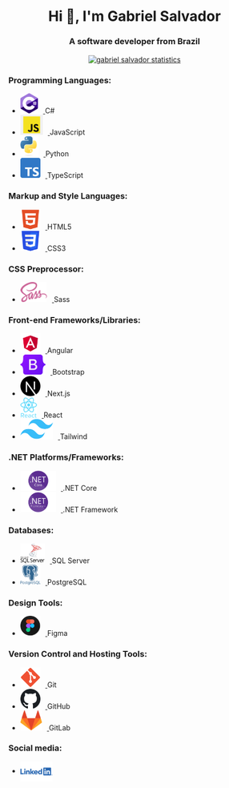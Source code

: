 <h1 align="center">Hi 👋, I'm Gabriel Salvador</h1>
<h3 align="center">A software developer from Brazil</h3>

<p align="center">
  <a href="https://github.com/ogabrielsalvador/github-readme-stats">
    <img align="center" src="https://github-readme-stats-ogabrielsalvador.vercel.app/api?username=ogabrielsalvador&show_icons=true&hide_border=true&hide=issues,stars&show=reviews,discussions_started,discussions_answered,prs_merged,prs_merged_percentage&theme=highcontrast&hide_rank=true" alt="gabriel salvador statistics" />
  </a>
</p>

<h3 align="left">Programming Languages:</h3>

<ul>
  <li>
    <a href="https://www.w3schools.com/cs" target="_blank" rel="noreferrer">
      <img src="/images/csharp.png" alt="csharp" height="40" style="margin-right: 10px;"/>
    </a> C#
  </li>
  <li>
    <a href="https://developer.mozilla.org/en-US/docs/Web/JavaScript" target="_blank" rel="noreferrer">
      <img src="/images/javascript.png" alt="javascript" height="40" style="margin-right: 10px;"/>
    </a> JavaScript
  </li>
  <li>
    <a href="https://www.python.org" target="_blank" rel="noreferrer">
      <img src="/images/python.png" alt="python" height="40" style="margin-right: 10px;"/>
    </a> Python
  </li>
  <li>
    <a href="https://www.typescriptlang.org" target="_blank" rel="noreferrer">
      <img src="/images/typescript.png" alt="typescript" height="40" style="margin-right: 10px;"/>
    </a> TypeScript
  </li>
</ul>

<h3 align="left">Markup and Style Languages:</h3>

<ul>
  <li>
    <a href="https://www.w3.org/html" target="_blank" rel="noreferrer">
      <img src="/images/html5.webp" alt="html5" height="40" style="margin-right: 10px;"/>
    </a> HTML5
  </li>
  <li>
    <a href="https://www.w3schools.com/css" target="_blank" rel="noreferrer">
      <img src="/images/css3.png" alt="css3" height="40" style="margin-right: 10px;"/>
    </a> CSS3
  </li>
</ul>

<h3 align="left">CSS Preprocessor:</h3>

<ul>
  <li>
    <a href="https://sass-lang.com" target="_blank" rel="noreferrer">
      <img src="/images/sass.png" alt="sass" height="40" style="margin-right: 10px;"/>
    </a> Sass
  </li>
</ul>

<h3 align="left">Front-end Frameworks/Libraries:</h3>

<ul>
  <li>
    <a href="https://angular.io" target="_blank" rel="noreferrer">
      <img src="/images/angular.png" alt="angular" height="40" style="margin-right: 10px;"/>
    </a> Angular
  </li>
  <li>
    <a href="https://getbootstrap.com" target="_blank" rel="noreferrer">
      <img src="/images/bootstrap.png" alt="bootstrap" height="40" style="margin-right: 10px;"/>
    </a> Bootstrap
  </li>
  <li>
    <a href="https://nextjs.org" target="_blank" rel="noreferrer">
      <img src="/images/nextjs.png" alt="nextjs" height="40" style="margin-right: 10px;"/>
    </a> Next.js
  </li>
  <li>
    <a href="https://reactjs.org" target="_blank" rel="noreferrer">
      <img src="/images/react.png" alt="react" height="40" style="margin-right: 10px;"/>
    </a> React
  </li>
  <li>
    <a href="https://tailwindcss.com" target="_blank" rel="noreferrer">
      <img src="/images/tailwind.png" alt="tailwind" height="40" style="margin-right: 10px;"/>
    </a> Tailwind
  </li>
</ul>

<h3 align="left">.NET Platforms/Frameworks:</h3>

<ul>
  <li>
    <a href="https://dotnet.microsoft.com/en-us/apps/aspnet" target="_blank" rel="noreferrer">
      <img src="/images/dotnet-core.png" alt="dotnet core" height="40" style="margin-right: 10px;"/>
    </a> .NET Core
  </li>
  <li>
    <a href="https://dotnet.microsoft.com/en-us/learn/dotnet/what-is-dotnet-framework" target="_blank" rel="noreferrer">
      <img src="/images/dotnet-framework.png" alt="dotnet framework" height="40" style="margin-right: 10px;"/>
    </a> .NET Framework
  </li>
</ul>

<h3 align="left">Databases:</h3>

<ul>
  <li>
    <a href="https://www.microsoft.com/en-us/sql-server" target="_blank" rel="noreferrer">
      <img src="/images/sql-server.png" alt="sql server" height="40" style="margin-right: 10px;"/>
    </a> SQL Server
  </li>
  <li>
    <a href="https://www.postgresql.org" target="_blank" rel="noreferrer">
      <img src="/images/postgresql.png" alt="postgresql" height="40" style="margin-right: 10px;"/>
    </a> PostgreSQL
  </li>
</ul>

<h3 align="left">Design Tools:</h3>

<ul>
  <li>
    <a href="https://www.figma.com" target="_blank" rel="noreferrer">
      <img src="/images/figma.png" alt="figma" height="40" style="margin-right: 10px;"/>
    </a> Figma
  </li>
</ul>

<h3 align="left">Version Control and Hosting Tools:</h3>

<ul>
  <li>
    <a href="https://git-scm.com" target="_blank" rel="noreferrer">
      <img src="/images/git.png" alt="git" height="40" style="margin-right: 10px;"/>
    </a> Git
  </li>
  <li>
    <a href="https://docs.github.com/en/get-started/start-your-journey/about-github-and-git" target="_blank" rel="noreferrer">
      <img src="/images/github.svg" alt="github" height="40" style="margin-right: 10px;"/>
    </a> GitHub
  </li>
  <li>
    <a href="https://about.gitlab.com/" target="_blank" rel="noreferrer">
      <img src="/images/gitlab.svg" alt="gitlab" height="40" style="margin-right: 10px;"/>
    </a> GitLab
  </li>
</ul>

<h3 align="left">Social media:</h3>

<ul>
  <li>
    <a href="https://linkedin.com/in/ogabrielsalvador" target="_blank">
      <img align="center" src="/images/linkedin.png" alt="Gabriel Salvador's LinkedIn" height="40" />
    </a>
  </li>
</ul>
